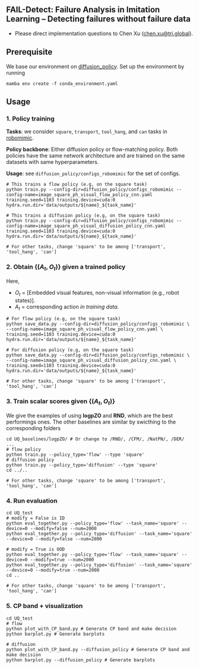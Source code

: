 ## FAIL-Detect: Failure Analysis in Imitation Learning – Detecting failures without failure data

- Please direct implementation questions to Chen Xu (chen.xu@tri.global).

## Prerequisite

We base our environment on [diffusion_policy](https://github.com/real-stanford/diffusion_policy). Set up the environment by running

```
mamba env create -f conda_environment.yaml
```

## Usage

### 1. Policy training

**Tasks**: we consider `square`, `transport`, `tool_hang`, and `can` tasks in [robomimic](https://robomimic.github.io/).

**Policy backbone**: Either diffusion policy or flow-matching policy. Both policies have the same network architecture and are trained on the same datasets with same hyperparameters.

**Usage**: see `diffusion_policy/configs_robomimic` for the set of configs.

```
# This trains a flow policy (e.g, on the square task)
python train.py --config-dir=diffusion_policy/configs_robomimic --config-name=image_square_ph_visual_flow_policy_cnn.yaml training.seed=1103 training.device=cuda:0 hydra.run.dir='data/outputs/${name}_${task_name}'

# This trains a diffusion policy (e.g, on the square task)
python train.py --config-dir=diffusion_policy/configs_robomimic --config-name=image_square_ph_visual_diffusion_policy_cnn.yaml training.seed=1103 training.device=cuda:0 hydra.run.dir='data/outputs/${name}_${task_name}'

# For other tasks, change 'square' to be among ['transport', 'tool_hang', 'can']
```

### 2. Obtain $\{(A_t, O_t)\}$ given a trained policy

Here, 
- $O_t$ = [Embedded visual features, non-visual information (e.g., robot states)]. 
- $A_t$ = corresponding action *in training data*.

```
# For flow policy (e.g, on the square task)
python save_data.py --config-dir=diffusion_policy/configs_robomimic \
--config-name=image_square_ph_visual_flow_policy_cnn.yaml \
training.seed=1103 training.device=cuda:0 hydra.run.dir='data/outputs/${name}_${task_name}' 

# For diffusion policy (e.g, on the square task)
python save_data.py --config-dir=diffusion_policy/configs_robomimic \
--config-name=image_square_ph_visual_diffusion_policy_cnn.yaml \
training.seed=1103 training.device=cuda:0 hydra.run.dir='data/outputs/${name}_${task_name}'

# For other tasks, change 'square' to be among ['transport', 'tool_hang', 'can']
```

### 3. Train scalar scores given $\{(A_t, O_t)\}$

We give the examples of using **logpZO** and **RND**, which are the best performings ones. The other baselines are similar by swicthing to the corresponding folders

```
cd UQ_baselines/logpZO/ # Or change to /RND/, /CFM/, /NatPN/, /DER/ ...
# flow policy
python train.py --policy_type='flow' --type 'square'
# diffusion policy
python train.py --policy_type='diffusion' --type 'square'
cd ../..

# For other tasks, change 'square' to be among ['transport', 'tool_hang', 'can']
```

### 4. Run evaluation

```
cd UQ_test
# modify = False is ID
python eval_together.py --policy_type='flow' --task_name='square' --device=0 --modify=false --num=2000
python eval_together.py --policy_type='diffusion' --task_name='square' --device=0 --modify=false --num=2000

# modify = True is OOD
python eval_together.py --policy_type='flow' --task_name='square' --device=0 --modify=true --num=2000
python eval_together.py --policy_type='diffusion' --task_name='square' --device=0 --modify=true --num=2000
cd ..

# For other tasks, change 'square' to be among ['transport', 'tool_hang', 'can']
```

### 5. CP band + visualization

```
cd UQ_test
# flow
python plot_with_CP_band.py # Generate CP band and make decision
python barplot.py # Generate barplots

# diffusion
python plot_with_CP_band.py --diffusion_policy # Generate CP band and make decision
python barplot.py --diffusion_policy # Generate barplots
```